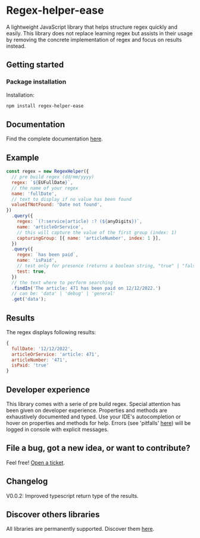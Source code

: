 # Regex-helper-ease

A lightweight JavaScript library that helps structure regex quickly and easily. This library does not replace learning regex but assists in their usage by removing the concrete implementation of regex and focus on results instead.

## Getting started

### Package installation

Installation:

```sh
npm install regex-helper-ease
```

## Documentation

Find the complete documentation [here](https://greenflag31.github.io/regex-helper/).

## Example

```javascript
const regex = new RegexHelper({
  // pre build regex (dd/mm/yyyy)
  regex: `${EUFullDate}`,
  // the name of your regex
  name: 'fullDate',
  // text to display if no value has been found
  valueIfNotFound: 'Date not found',
})
  .query({
    regex: `(?:service|article) :? (${anyDigits})`,
    name: 'articleOrService',
    // this will capture the value of the first group (index: 1)
    capturingGroup: [{ name: 'articleNumber', index: 1 }],
  })
  .query({
    regex: `has been paid`,
    name: 'isPaid',
    // test only for presence (returns a boolean string, "true" | "false")
    test: true,
  })
  // the text where to perform searching
  .findIn('The article: 471 has been paid on 12/12/2022.')
  // can be: 'data' | 'debug' | 'general'
  .get('data');
```

## Results

The regex displays following results:

```javascript
{
  fullDate: '12/12/2022',
  articleOrService: 'article: 471',
  articleNumber: '471',
  isPaid: 'true'
}
```

## Developer experience

This library comes with a serie of pre build regex. Special attention has been given on developer experience. Properties and methods are exhaustively documented and typed. Use your IDE's autocompletion or hover on properties and methods for help. Errors (see 'pitfalls' [here](https://greenflag31.github.io/regex-helper/documents/pitfalls.html)) will be logged in console with explicit messages.

## File a bug, got a new idea, or want to contribute?

Feel free! [Open a ticket](https://github.com/GreenFlag31/regex-helper/issues).

## Changelog

V0.0.2: Improved typescript return type of the results.

## Discover others libraries

All libraries are permanently supported. Discover them [here](https://www.npmjs.com/~greenflag31).
